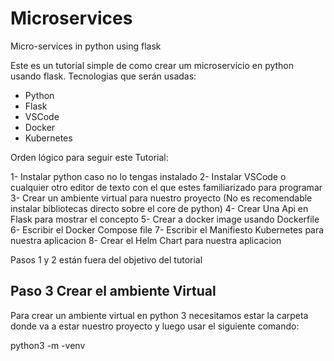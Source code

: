 # Microservices

Micro-services in python using flask 

Este es un tutorial simple de como crear um microservicio en python usando flask. 
Tecnologias que serán usadas:

- Python
- Flask
- VSCode
- Docker
- Kubernetes

Orden lógico para seguir este Tutorial:

1- Instalar python caso no lo tengas instalado
2- Instalar VSCode o cualquier otro editor de texto con el que estes familiarizado para programar
3- Crear un ambiente virtual para nuestro proyecto (No es recomendable instalar bibliotecas directo sobre el core de python)
4- Crear Una Api en Flask para mostrar el concepto 
5- Crear a docker image usando Dockerfile
6- Escribir el Docker Compose file
7- Escribir el Manifiesto Kubernetes para nuestra aplicacion
8- Crear el Helm Chart para nuestra aplicacion

Pasos 1 y 2 están fuera del objetivo del tutorial 

## Paso 3 Crear el ambiente Virtual

Para crear un ambiente virtual en python 3 necesitamos estar la carpeta donde va a estar nuestro proyecto y luego usar el siguiente comando:

python3 -m -venv <my-env>